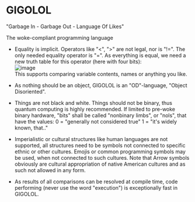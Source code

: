 # GIGOLOL
  "Garbage In - Garbage Out - Language Of Likes"
  
The woke-compliant programming language

* Equality is implicit. Operators like "<", ">" are not legal, nor is "!=". The only needed equality operator is "=".
  As everything is equal, we need a new truth table for this operator (here with four bits):<br>
  ![image](https://user-images.githubusercontent.com/16526467/227477097-b44922f5-623f-405d-93a5-d2a07fde413a.png)<br>
  This supports comparing variable contents, names or anything you like.

* As nothing should be an object, GIGOLOL is an "OD"-language, "Object Disoriented".

* Things are not black and white. Things should not be binary, thus quantum computing is highly recommended. If limited to pre-woke binary hardware, "bits" shall be called "nonbinary limbs", or "nols", that have the values:
  0 = "generally not considered true"
  1 = "it's widely known, that.."  

* Imperialistic or cultural structures like human languages are not supported, all structures need to be symbols not connected to specific ethnic or other cultures. Emojis or common programming symbols may be used, when not connected to such cultures. Note that Arrow symbols obviously are cultural appropriation of native American cultures and as such not allowed in any form.

* As results of all comparisons can be resolved at compile time, code performing (never use the word "execution") is exceptionally fast in GIGOLOL.
